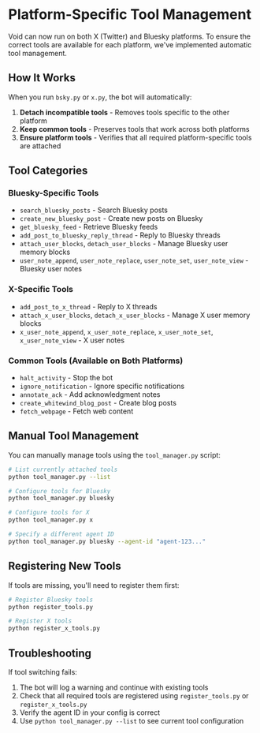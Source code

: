 # Platform-Specific Tool Management

Void can now run on both X (Twitter) and Bluesky platforms. To ensure the correct tools are available for each platform, we've implemented automatic tool management.

## How It Works

When you run `bsky.py` or `x.py`, the bot will automatically:

1. **Detach incompatible tools** - Removes tools specific to the other platform
2. **Keep common tools** - Preserves tools that work across both platforms
3. **Ensure platform tools** - Verifies that all required platform-specific tools are attached

## Tool Categories

### Bluesky-Specific Tools
- `search_bluesky_posts` - Search Bluesky posts
- `create_new_bluesky_post` - Create new posts on Bluesky
- `get_bluesky_feed` - Retrieve Bluesky feeds
- `add_post_to_bluesky_reply_thread` - Reply to Bluesky threads
- `attach_user_blocks`, `detach_user_blocks` - Manage Bluesky user memory blocks
- `user_note_append`, `user_note_replace`, `user_note_set`, `user_note_view` - Bluesky user notes

### X-Specific Tools
- `add_post_to_x_thread` - Reply to X threads
- `attach_x_user_blocks`, `detach_x_user_blocks` - Manage X user memory blocks
- `x_user_note_append`, `x_user_note_replace`, `x_user_note_set`, `x_user_note_view` - X user notes

### Common Tools (Available on Both Platforms)
- `halt_activity` - Stop the bot
- `ignore_notification` - Ignore specific notifications
- `annotate_ack` - Add acknowledgment notes
- `create_whitewind_blog_post` - Create blog posts
- `fetch_webpage` - Fetch web content

## Manual Tool Management

You can manually manage tools using the `tool_manager.py` script:

```bash
# List currently attached tools
python tool_manager.py --list

# Configure tools for Bluesky
python tool_manager.py bluesky

# Configure tools for X
python tool_manager.py x

# Specify a different agent ID
python tool_manager.py bluesky --agent-id "agent-123..."
```

## Registering New Tools

If tools are missing, you'll need to register them first:

```bash
# Register Bluesky tools
python register_tools.py

# Register X tools
python register_x_tools.py
```

## Troubleshooting

If tool switching fails:
1. The bot will log a warning and continue with existing tools
2. Check that all required tools are registered using `register_tools.py` or `register_x_tools.py`
3. Verify the agent ID in your config is correct
4. Use `python tool_manager.py --list` to see current tool configuration